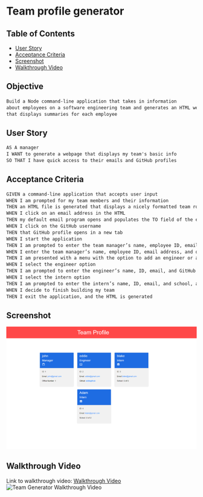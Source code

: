 # Team profile generator

## Table of Contents
- [User Story](#user-story)
- [Acceptance Criteria](#acceptance-criteria)
- [Screenshot](#screenshot)
- [Walkthrough Video](#walkthrough-video)

## Objective
```md
Build a Node command-line application that takes in information 
about employees on a software engineering team and generates an HTML webpage
that displays summaries for each employee
```

## User Story

```md
AS A manager
I WANT to generate a webpage that displays my team's basic info
SO THAT I have quick access to their emails and GitHub profiles
```

## Acceptance Criteria

```md
GIVEN a command-line application that accepts user input
WHEN I am prompted for my team members and their information
THEN an HTML file is generated that displays a nicely formatted team roster based on user input
WHEN I click on an email address in the HTML
THEN my default email program opens and populates the TO field of the email with the address
WHEN I click on the GitHub username
THEN that GitHub profile opens in a new tab
WHEN I start the application
THEN I am prompted to enter the team manager’s name, employee ID, email address, and office number
WHEN I enter the team manager’s name, employee ID, email address, and office number
THEN I am presented with a menu with the option to add an engineer or an intern or to finish building my team
WHEN I select the engineer option
THEN I am prompted to enter the engineer’s name, ID, email, and GitHub username, and I am taken back to the menu
WHEN I select the intern option
THEN I am prompted to enter the intern’s name, ID, email, and school, and I am taken back to the menu
WHEN I decide to finish building my team
THEN I exit the application, and the HTML is generated
```
## Screenshot
![Team Generator HTML Webpage Screenshot](./assets/webpage%20screenshot.png)

## Walkthrough Video
Link to walkthrough video: [Walkthrough Video](https://drive.google.com/drive/u/1/my-drive) </br>
![Team Generator Walkthrough Video](./assets/webpage%20gif.gif)
